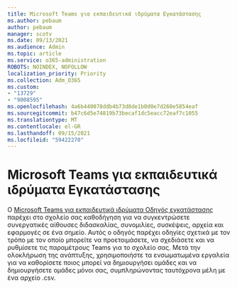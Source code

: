 ```yaml
---
title: Microsoft Teams για εκπαιδευτικά ιδρύματα Εγκατάστασης
ms.author: pebaum
author: pebaum
manager: scotv
ms.date: 09/13/2021
ms.audience: Admin
ms.topic: article
ms.service: o365-administration
ROBOTS: NOINDEX, NOFOLLOW
localization_priority: Priority
ms.collection: Adm_O365
ms.custom:
- "13729"
- "9008595"
ms.openlocfilehash: 4a6b440078ddb4b73d8de1b0d0e7d260e5854eaf
ms.sourcegitcommit: b47c6d5e74819b73becaf1dc5eacc72eaf7c1055
ms.translationtype: MT
ms.contentlocale: el-GR
ms.lasthandoff: 09/15/2021
ms.locfileid: "59422270"
---
```

# <a name="microsoft-teams-for-education-setup"></a>Microsoft Teams για εκπαιδευτικά ιδρύματα Εγκατάστασης

Ο [Microsoft Teams για εκπαιδευτικά ιδρύματα Οδηγός εγκατάστασης](https://admin.microsoft.com/AdminPortal/Home?#/modernonboarding/msteamsedu) παρέχει στο σχολείο σας καθοδήγηση για να συγκεντρώσετε συνεργατικές αίθουσες διδασκαλίας, συνομιλίες, συσκέψεις, αρχεία και εφαρμογές σε ένα σημείο. Αυτός ο οδηγός παρέχει οδηγίες σχετικά με τον τρόπο με τον οποίο μπορείτε να προετοιμάσετε, να σχεδιάσετε και να ρυθμίσετε τις παραμέτρους Teams για το σχολείο σας. Μετά την ολοκλήρωση της ανάπτυξης, χρησιμοποιήστε τα ενσωματωμένα εργαλεία για να καθορίσετε ποιος μπορεί να δημιουργήσει ομάδες και να δημιουργήσετε ομάδες μόνοι σας, συμπληρώνοντας ταυτόχρονα μέλη με ένα αρχείο .csv. 

